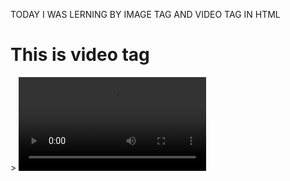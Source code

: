 TODAY I WAS LERNING BY IMAGE TAG AND VIDEO TAG IN HTML

<!DOCTYPE html>
<html lang="en">
<head>
    <meta charset="UTF-8">
    <meta name="viewport" content="width=device-width, initial-scale=1.0">
    <title>Document</title>
</head>
<body>


   <h1> This is video tag  </h1>>
     <video controls>
        <source src="./WhatsApp Video 2025-08-14 at 16.15.52_a4ef06ec.mp4">
        Your browser does not support the video tag.
    


    <h2>This is audio tag</h2>
   
    <audio controls>
        <source src="./02 - Oohalu Gusa Gusa [www.SenSongsMp3.co].mp3">
        Your browser does not support the audio element.
  
</body>
</html>
